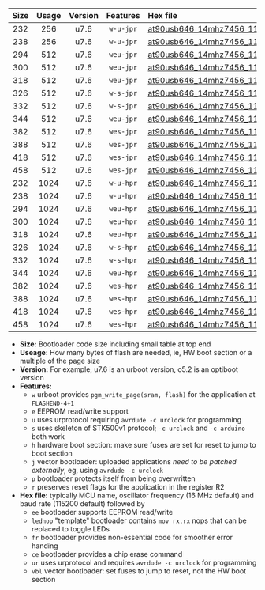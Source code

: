 |Size|Usage|Version|Features|Hex file|
|:-:|:-:|:-:|:-:|:--|
|232|256|u7.6|`w-u-jpr`|[at90usb646_14mhz7456_115200bps_ur_vbl.hex](https://raw.githubusercontent.com/stefanrueger/urboot/main/at90usb646_14mhz7456_115200bps_ur_vbl.hex)|
|238|256|u7.6|`w-u-jpr`|[at90usb646_14mhz7456_115200bps_lednop_ur_vbl.hex](https://raw.githubusercontent.com/stefanrueger/urboot/main/at90usb646_14mhz7456_115200bps_lednop_ur_vbl.hex)|
|294|512|u7.6|`weu-jpr`|[at90usb646_14mhz7456_115200bps_ee_ur_vbl.hex](https://raw.githubusercontent.com/stefanrueger/urboot/main/at90usb646_14mhz7456_115200bps_ee_ur_vbl.hex)|
|300|512|u7.6|`weu-jpr`|[at90usb646_14mhz7456_115200bps_ee_lednop_ur_vbl.hex](https://raw.githubusercontent.com/stefanrueger/urboot/main/at90usb646_14mhz7456_115200bps_ee_lednop_ur_vbl.hex)|
|318|512|u7.6|`weu-jpr`|[at90usb646_14mhz7456_115200bps_ee_lednop_fr_ur_vbl.hex](https://raw.githubusercontent.com/stefanrueger/urboot/main/at90usb646_14mhz7456_115200bps_ee_lednop_fr_ur_vbl.hex)|
|326|512|u7.6|`w-s-jpr`|[at90usb646_14mhz7456_115200bps_vbl.hex](https://raw.githubusercontent.com/stefanrueger/urboot/main/at90usb646_14mhz7456_115200bps_vbl.hex)|
|332|512|u7.6|`w-s-jpr`|[at90usb646_14mhz7456_115200bps_lednop_vbl.hex](https://raw.githubusercontent.com/stefanrueger/urboot/main/at90usb646_14mhz7456_115200bps_lednop_vbl.hex)|
|344|512|u7.6|`weu-jpr`|[at90usb646_14mhz7456_115200bps_ee_lednop_fr_ce_ur_vbl.hex](https://raw.githubusercontent.com/stefanrueger/urboot/main/at90usb646_14mhz7456_115200bps_ee_lednop_fr_ce_ur_vbl.hex)|
|382|512|u7.6|`wes-jpr`|[at90usb646_14mhz7456_115200bps_ee_vbl.hex](https://raw.githubusercontent.com/stefanrueger/urboot/main/at90usb646_14mhz7456_115200bps_ee_vbl.hex)|
|388|512|u7.6|`wes-jpr`|[at90usb646_14mhz7456_115200bps_ee_lednop_vbl.hex](https://raw.githubusercontent.com/stefanrueger/urboot/main/at90usb646_14mhz7456_115200bps_ee_lednop_vbl.hex)|
|418|512|u7.6|`wes-jpr`|[at90usb646_14mhz7456_115200bps_ee_lednop_fr_vbl.hex](https://raw.githubusercontent.com/stefanrueger/urboot/main/at90usb646_14mhz7456_115200bps_ee_lednop_fr_vbl.hex)|
|458|512|u7.6|`wes-jpr`|[at90usb646_14mhz7456_115200bps_ee_lednop_fr_ce_vbl.hex](https://raw.githubusercontent.com/stefanrueger/urboot/main/at90usb646_14mhz7456_115200bps_ee_lednop_fr_ce_vbl.hex)|
|232|1024|u7.6|`w-u-hpr`|[at90usb646_14mhz7456_115200bps_ur.hex](https://raw.githubusercontent.com/stefanrueger/urboot/main/at90usb646_14mhz7456_115200bps_ur.hex)|
|238|1024|u7.6|`w-u-hpr`|[at90usb646_14mhz7456_115200bps_lednop_ur.hex](https://raw.githubusercontent.com/stefanrueger/urboot/main/at90usb646_14mhz7456_115200bps_lednop_ur.hex)|
|294|1024|u7.6|`weu-hpr`|[at90usb646_14mhz7456_115200bps_ee_ur.hex](https://raw.githubusercontent.com/stefanrueger/urboot/main/at90usb646_14mhz7456_115200bps_ee_ur.hex)|
|300|1024|u7.6|`weu-hpr`|[at90usb646_14mhz7456_115200bps_ee_lednop_ur.hex](https://raw.githubusercontent.com/stefanrueger/urboot/main/at90usb646_14mhz7456_115200bps_ee_lednop_ur.hex)|
|318|1024|u7.6|`weu-hpr`|[at90usb646_14mhz7456_115200bps_ee_lednop_fr_ur.hex](https://raw.githubusercontent.com/stefanrueger/urboot/main/at90usb646_14mhz7456_115200bps_ee_lednop_fr_ur.hex)|
|326|1024|u7.6|`w-s-hpr`|[at90usb646_14mhz7456_115200bps.hex](https://raw.githubusercontent.com/stefanrueger/urboot/main/at90usb646_14mhz7456_115200bps.hex)|
|332|1024|u7.6|`w-s-hpr`|[at90usb646_14mhz7456_115200bps_lednop.hex](https://raw.githubusercontent.com/stefanrueger/urboot/main/at90usb646_14mhz7456_115200bps_lednop.hex)|
|344|1024|u7.6|`weu-hpr`|[at90usb646_14mhz7456_115200bps_ee_lednop_fr_ce_ur.hex](https://raw.githubusercontent.com/stefanrueger/urboot/main/at90usb646_14mhz7456_115200bps_ee_lednop_fr_ce_ur.hex)|
|382|1024|u7.6|`wes-hpr`|[at90usb646_14mhz7456_115200bps_ee.hex](https://raw.githubusercontent.com/stefanrueger/urboot/main/at90usb646_14mhz7456_115200bps_ee.hex)|
|388|1024|u7.6|`wes-hpr`|[at90usb646_14mhz7456_115200bps_ee_lednop.hex](https://raw.githubusercontent.com/stefanrueger/urboot/main/at90usb646_14mhz7456_115200bps_ee_lednop.hex)|
|418|1024|u7.6|`wes-hpr`|[at90usb646_14mhz7456_115200bps_ee_lednop_fr.hex](https://raw.githubusercontent.com/stefanrueger/urboot/main/at90usb646_14mhz7456_115200bps_ee_lednop_fr.hex)|
|458|1024|u7.6|`wes-hpr`|[at90usb646_14mhz7456_115200bps_ee_lednop_fr_ce.hex](https://raw.githubusercontent.com/stefanrueger/urboot/main/at90usb646_14mhz7456_115200bps_ee_lednop_fr_ce.hex)|

- **Size:** Bootloader code size including small table at top end
- **Useage:** How many bytes of flash are needed, ie, HW boot section or a multiple of the page size
- **Version:** For example, u7.6 is an urboot version, o5.2 is an optiboot version
- **Features:**
  + `w` urboot provides `pgm_write_page(sram, flash)` for the application at `FLASHEND-4+1`
  + `e` EEPROM read/write support
  + `u` uses urprotocol requiring `avrdude -c urclock` for programming
  + `s` uses skeleton of STK500v1 protocol; `-c urclock` and `-c arduino` both work
  + `h` hardware boot section: make sure fuses are set for reset to jump to boot section
  + `j` vector bootloader: uploaded applications *need to be patched externally*, eg, using `avrdude -c urclock`
  + `p` bootloader protects itself from being overwritten
  + `r` preserves reset flags for the application in the register R2
- **Hex file:** typically MCU name, oscillator frequency (16 MHz default) and baud rate (115200 default) followed by
  + `ee` bootloader supports EEPROM read/write
  + `lednop` "template" bootloader contains `mov rx,rx` nops that can be replaced to toggle LEDs
  + `fr` bootloader provides non-essential code for smoother error handing
  + `ce` bootloader provides a chip erase command
  + `ur` uses urprotocol and requires `avrdude -c urclock` for programming
  + `vbl` vector bootloader: set fuses to jump to reset, not the HW boot section
